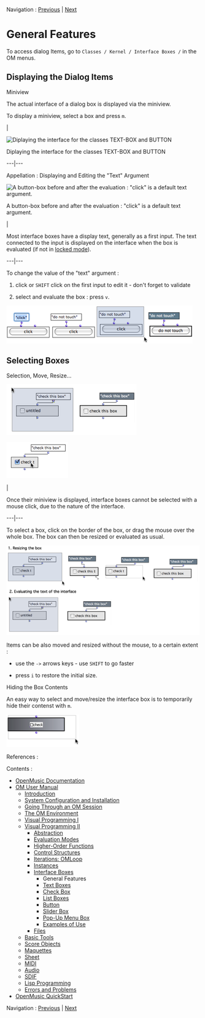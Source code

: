 
Navigation : [Previous](InterfaceBoxes "page précédente\(Interface
Boxes\)") | [Next](TextBoxes "Next\(Text Boxes\)")

# General Features

To access dialog Items, go to `Classes / Kernel / Interface Boxes /` in the OM
menus.

## Displaying the Dialog Items

Miniview

The actual interface of a dialog box is displayed via the miniview.

To display a miniview, select a box and press `m`.

|

![Diplaying the interface for the classes TEXT-BOX and
BUTTON](../res/diboxview.png)

Diplaying the interface for the classes TEXT-BOX and BUTTON  
  
---|---  
  
Appellation : Displaying and Editing the "Text" Argument

![A button-box before and after the evaluation : "click" is a default text
argument.](../res/untitled2.png)

A button-box before and after the evaluation : "click" is a default text
argument.

|

Most interface boxes have a display text, generally as a first input. The text
connected to the input is displayed on the interface when the box is evaluated
(if not in [locked mode](LockMode)).  
  
---|---  
  
To change the value of the "text" argument  :

  1. click or `SHIFT` click on the first input to edit it - don't forget to validate

  2. select and evaluate the box : press `v`. 

![](../res/changename.png)

## Selecting Boxes

Selection, Move, Resize...

![](../res/name.png)

![](../res/no1.png)

|

Once their miniview is displayed, interface boxes cannot be selected with a
mouse click, due to the nature of the interface.  
  
---|---  
  
To select a box, click on the border of the box, or drag the mouse over the
whole box. The box can then be resized or evaluated as usual.

![](../res/res.png)

Items can be also moved and resized without the mouse, to a certain extent :

  * use the `->` arrows keys - use `SHIFT` to go faster

  * press `i` to restore the initial size.

Hiding the Box Contents

An easy way to select and move/resize the interface box is to temporarily hide
their contenst with `m`.

![](../res/resizeuntitled1.png)

References :

Contents :

  * [OpenMusic Documentation](OM-Documentation)
  * [OM User Manual](OM-User-Manual)
    * [Introduction](00-Contents)
    * [System Configuration and Installation](Installation)
    * [Going Through an OM Session](Goingthrough)
    * [The OM Environment](Environment)
    * [Visual Programming I](BasicVisualProgramming)
    * [Visual Programming II](AdvancedVisualProgramming)
      * [Abstraction](Abstraction)
      * [Evaluation Modes](EvalModes)
      * [Higher-Order Functions](HighOrder)
      * [Control Structures](Control)
      * [Iterations: OMLoop](OMLoop)
      * [Instances](Instances)
      * [Interface Boxes](InterfaceBoxes)
        * General Features
        * [Text Boxes](TextBoxes)
        * [Check Box](CheckBox)
        * [List Boxes](ListBoxes)
        * [Button](Button)
        * [Slider Box](Slider)
        * [Pop-Up Menu Box](MenuBoxes)
        * [Examples of Use](InterfaceExample)
      * [Files](Files)
    * [Basic Tools](BasicObjects)
    * [Score Objects](ScoreObjects)
    * [Maquettes](Maquettes)
    * [Sheet](Sheet)
    * [MIDI](MIDI)
    * [Audio](Audio)
    * [SDIF](SDIF)
    * [Lisp Programming](Lisp)
    * [Errors and Problems](errors)
  * [OpenMusic QuickStart](QuickStart-Chapters)

Navigation : [Previous](InterfaceBoxes "page précédente\(Interface
Boxes\)") | [Next](TextBoxes "Next\(Text Boxes\)")

